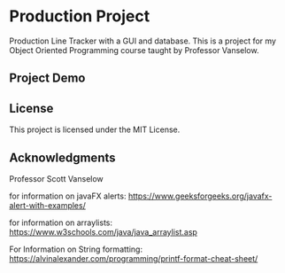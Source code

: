 # Production Project
 Production Line Tracker with a GUI and database. This is a project for my Object Oriented Programming course taught by Professor Vanselow. 

## Project Demo


## License

This project is licensed under the MIT License.

## Acknowledgments
Professor Scott Vanselow

for information on javaFX alerts:
https://www.geeksforgeeks.org/javafx-alert-with-examples/

for information on arraylists:
https://www.w3schools.com/java/java_arraylist.asp

For Information on String formatting:
https://alvinalexander.com/programming/printf-format-cheat-sheet/